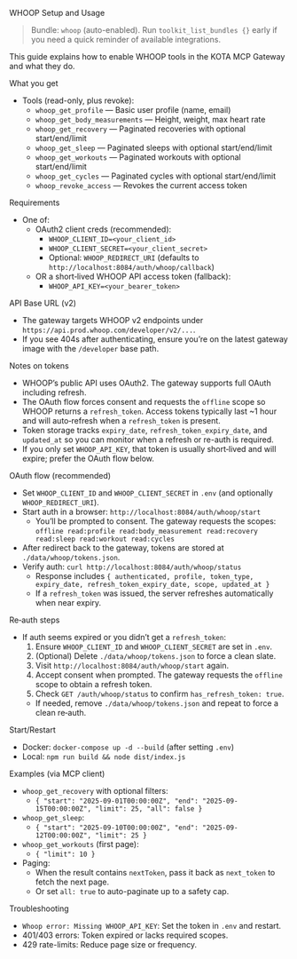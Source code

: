 WHOOP Setup and Usage

> Bundle: `whoop` (auto-enabled). Run `toolkit_list_bundles {}` early if you need a quick reminder of available integrations.

This guide explains how to enable WHOOP tools in the KOTA MCP Gateway and what they do.

What you get
- Tools (read-only, plus revoke):
  - `whoop_get_profile` — Basic user profile (name, email)
  - `whoop_get_body_measurements` — Height, weight, max heart rate
  - `whoop_get_recovery` — Paginated recoveries with optional start/end/limit
  - `whoop_get_sleep` — Paginated sleeps with optional start/end/limit
  - `whoop_get_workouts` — Paginated workouts with optional start/end/limit
  - `whoop_get_cycles` — Paginated cycles with optional start/end/limit
  - `whoop_revoke_access` — Revokes the current access token

Requirements
- One of:
  - OAuth2 client creds (recommended):
    - `WHOOP_CLIENT_ID=<your_client_id>`
    - `WHOOP_CLIENT_SECRET=<your_client_secret>`
    - Optional: `WHOOP_REDIRECT_URI` (defaults to `http://localhost:8084/auth/whoop/callback`)
  - OR a short‑lived WHOOP API access token (fallback):
    - `WHOOP_API_KEY=<your_bearer_token>`

API Base URL (v2)
- The gateway targets WHOOP v2 endpoints under `https://api.prod.whoop.com/developer/v2/...`.
- If you see 404s after authenticating, ensure you’re on the latest gateway image with the `/developer` base path.

Notes on tokens
- WHOOP’s public API uses OAuth2. The gateway supports full OAuth including refresh.
- The OAuth flow forces consent and requests the `offline` scope so WHOOP returns a `refresh_token`. Access tokens typically last ~1 hour and will auto‑refresh when a `refresh_token` is present.
- Token storage tracks `expiry_date`, `refresh_token_expiry_date`, and `updated_at` so you can monitor when a refresh or re-auth is required.
- If you only set `WHOOP_API_KEY`, that token is usually short‑lived and will expire; prefer the OAuth flow below.

OAuth flow (recommended)
- Set `WHOOP_CLIENT_ID` and `WHOOP_CLIENT_SECRET` in `.env` (and optionally `WHOOP_REDIRECT_URI`).
- Start auth in a browser: `http://localhost:8084/auth/whoop/start`
  - You’ll be prompted to consent. The gateway requests the scopes:
    `offline read:profile read:body_measurement read:recovery read:sleep read:workout read:cycles`
- After redirect back to the gateway, tokens are stored at `./data/whoop/tokens.json`.
- Verify auth: `curl http://localhost:8084/auth/whoop/status`
  - Response includes `{ authenticated, profile, token_type, expiry_date, refresh_token_expiry_date, scope, updated_at }`
  - If a `refresh_token` was issued, the server refreshes automatically when near expiry.

Re‑auth steps
- If auth seems expired or you didn’t get a `refresh_token`:
  1) Ensure `WHOOP_CLIENT_ID` and `WHOOP_CLIENT_SECRET` are set in `.env`.
  2) (Optional) Delete `./data/whoop/tokens.json` to force a clean slate.
  3) Visit `http://localhost:8084/auth/whoop/start` again.
  4) Accept consent when prompted. The gateway requests the `offline` scope to obtain a refresh token.
  5) Check `GET /auth/whoop/status` to confirm `has_refresh_token: true`.
  - If needed, remove `./data/whoop/tokens.json` and repeat to force a clean re‑auth.

Start/Restart
- Docker: `docker-compose up -d --build` (after setting `.env`)
- Local: `npm run build && node dist/index.js`

Examples (via MCP client)
- `whoop_get_recovery` with optional filters:
  - `{ "start": "2025-09-01T00:00:00Z", "end": "2025-09-15T00:00:00Z", "limit": 25, "all": false }`
- `whoop_get_sleep`:
  - `{ "start": "2025-09-10T00:00:00Z", "end": "2025-09-12T00:00:00Z", "limit": 25 }`
- `whoop_get_workouts` (first page):
  - `{ "limit": 10 }`
- Paging:
  - When the result contains `nextToken`, pass it back as `next_token` to fetch the next page.
  - Or set `all: true` to auto-paginate up to a safety cap.

Troubleshooting
- `Whoop error: Missing WHOOP_API_KEY`: Set the token in `.env` and restart.
- 401/403 errors: Token expired or lacks required scopes.
- 429 rate-limits: Reduce page size or frequency.
